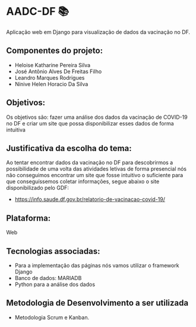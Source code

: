 # AADC-DF 📚
Aplicação web em Django para visualização de dados da vacinação no DF.

## Componentes do projeto:

* Heloise Katharine Pereira Silva
* José Antônio Alves De Freitas Filho
* Leandro Marques Rodrigues
* Nínive Helen Horacio Da Silva

## Objetivos:

Os objetivos são: fazer uma análise dos dados da vacinação de COVID-19 no DF e criar um site que possa disponibilizar esses dados de forma intuitiva

## Justificativa da escolha do tema:

Ao tentar encontrar dados da vacinação no DF para descobrirmos a possibilidade de uma volta das atividades letivas de forma presencial nós não conseguimos encontrar um site que fosse intuitivo o suficiente para que conseguíssemos coletar informações, segue abaixo o site disponibilizado pelo GDF:
  
* https://info.saude.df.gov.br/relatorio-de-vacinacao-covid-19/

## Plataforma:

Web

## Tecnologias associadas:

* Para a implementação das páginas nós vamos utilizar o framework Django
* Banco de dados: MARIADB
* Python para a análise dos dados

## Metodologia de Desenvolvimento a ser utilizada

* Metodologia Scrum e Kanban.










